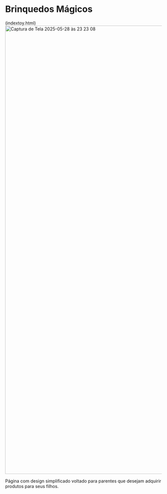 # Brinquedos Mágicos

(indextoy.html)
<img width="1439" alt="Captura de Tela 2025-05-28 às 23 23 08" src="https://github.com/user-attachments/assets/df872ef6-59ae-4ec1-a04b-bad6dd894a40" />

Página com design simplificado voltado para parentes que desejam adquirir produtos para seus filhos.


